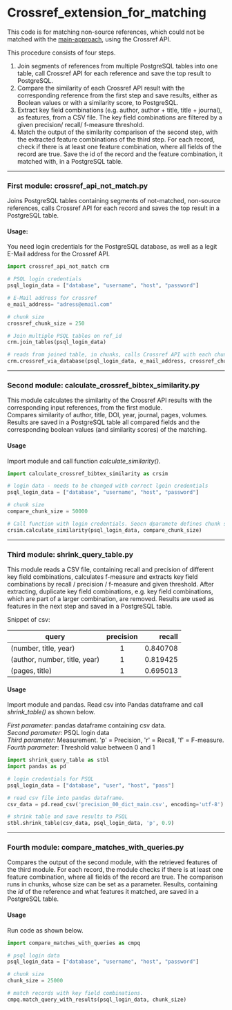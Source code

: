 # Crossref_extension_for_matching

This code is for matching non-source references, which could not be matched with the [main-approach](https://github.com/exciteproject/EXMATCHER), using the Crossref API.

This procedure consists of four steps.
1. Join segments of references from multiple PostgreSQL tables into one table, call Crossref API for each reference and save the top result to PostgreSQL.
2. Compare the similarity of each Crossref API result with the corresponding reference from the first step and save results, either as Boolean values or with a similarity score, to PostgreSQL.
3. Extract key field combinations (e.g. author, author + title, title + journal), as features, from a CSV file. The key field combinations are filtered by a given precision/ recall/ f-measure threshold.
4. Match the output of the similarity comparison of the second step, with the extracted feature combinations of the third step. For each record, check if there is at least one feature combination, where all fields of the record are true. Save the id of the record and the feature combination, it matched with, in a PostgreSQL table.

-----
### First module: crossref_api_not_match.py
Joins PostgreSQL tables containing segments of not-matched, non-source references, calls Crossref API for each record and saves the top result in a PostgreSQL table.

#### Usage:
You need login credentials for the PostgreSQL database, as well as a legit E-Mail address for the Crossref API.
```python
import crossref_api_not_match crm

# PSQL login credentials
psql_login_data = ["database", "username", "host", "password"]

# E-Mail address for crossref
e_mail_address= "adress@email.com"

# chunk size
crossref_chunk_size = 250      

# Join multiple PSQL tables on ref_id
crm.join_tables(psql_login_data)

# reads from joined table, in chunks, calls Crossref API with each chunk and saves API results as JSON to PostgreSQL.
crm.crossref_via_database(psql_login_data, e_mail_address, crossref_chunk_size)
```

-----
### Second module: calculate_crossref_bibtex_similarity.py
This module calculates the similarity of the Crossref API results with the corresponding input references, from the first module.</br> Compares similarity of author, title, DOI, year, journal, pages, volumes.</br>Results are saved in a PostgreSQL table all compared fields and the corresponding boolean values (and similarity scores) of the matching.


#### Usage
Import module and call function *calculate_similarity()*.
```python
import calculate_crossref_bibtex_similarity as crsim

# login data - needs to be changed with correct lgoin credentials  
psql_login_data = ["database", "username", "host", "password"]

# chunk size
compare_chunk_size = 50000

# Call function with login credentials. Seocn dparamete defines chunk size.
crsim.calculate_similarity(psql_login_data, compare_chunk_size)
```
-----
### Third module: shrink_query_table.py
This module reads a CSV file, containing recall and precision of different key field combinations, calculates f-measure and extracts key field combinations by recall / precision / f-measure and given threshold. After extracting, duplicate key field combinations, e.g. key field combinations, which are part of a larger combination, are removed.
Results are used as features in the next step and saved in a PostgreSQL table.

Snippet of csv:

| query        | precision           | recall  |
| ------------- |:-------------:| -----:|
| (number, title, year)      | 1 | 0.840708 |
| (author, number, title, year)      | 1      |   0.819425 |
| (pages, title) | 1      |    0.695013 |


#### Usage
Import module and pandas. Read csv into Pandas dataframe and call *shrink_table()*
as shown below.

*First parameter*:    pandas dataframe containing csv data.<br/>
*Second parameter*:   PSQL login data <br/>
*Third parameter*:    Measurement. 'p' = Precision, 'r' = Recall, 'f' = F-measure. <br/>
*Fourth parameter*:   Threshold value between 0 and 1
```python
import shrink_query_table as stbl
import pandas as pd

# login credentials for PSQL
psql_login_data = ["database", "user", "host", "pass"]

# read csv file into pandas dataframe.
csv_data = pd.read_csv('precision_00_dict_main.csv', encoding='utf-8')

# shrink table and save results to PSQL
stbl.shrink_table(csv_data, psql_login_data, 'p', 0.9)
```

-----
### Fourth module: compare_matches_with_queries.py
Compares the output of the second module, with the retrieved features of the third module. For each record, the module checks if there is at least one feature combination, where all fields  of the record are true. The comparison runs in chunks, whose size can be set as a parameter. Results, containing the *id* of the reference and what features it matched, are saved in a PostgreSQL table.   

#### Usage
Run code as shown below.  

```python
import compare_matches_with_queries as cmpq

# psql login data
psql_login_data = ["database", "username", "host", "password"]

# chunk size
chunk_size = 25000

# match records with key field combinations.
cmpq.match_query_with_results(psql_login_data, chunk_size)
```
